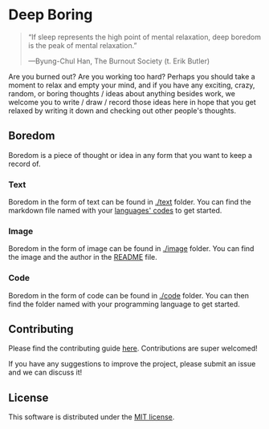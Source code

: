 # Deep Boring

> “If sleep represents the high point of mental relaxation, deep boredom is the peak of mental relaxation.”
> 
> —Byung-Chul Han, The Burnout Society (t. Erik Butler)

Are you burned out? Are you working too hard? Perhaps you should take a moment to relax and empty your mind, and if you have any exciting, crazy, random, or boring thoughts / ideas about anything besides work, we welcome you to write / draw / record those ideas here in hope that you get relaxed by writing it down and checking out other people's thoughts.

## Boredom

Boredom is a piece of thought or idea in any form that you want to keep a record of.

### Text

Boredom in the form of text can be found in [./text](./text) folder. You can find the markdown file named with your [languages' codes](https://www.loc.gov/standards/iso639-2/php/code_list.php) to get started.

### Image

Boredom in the form of image can be found in [./image](./image) folder. You can find the image and the author in the [README](./image/README.md) file.

### Code

Boredom in the form of code can be found in [./code](./code) folder. You can then find the folder named with your programming language to get started.

## Contributing

Please find the contributing guide [here](./CONTRIBUTING). Contributions are super welcomed!

If you have any suggestions to improve the project, please submit an issue and we can discuss it!

## License

This software is distributed under the [MIT license](./LICENSE).
